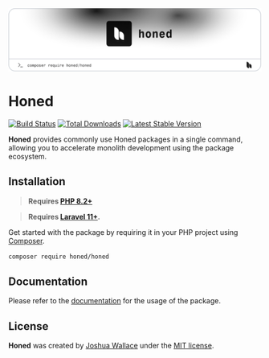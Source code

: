 <a href="https://honed.dev/honed">
    <picture>
        <source media="(prefers-color-scheme: dark)" srcset="art/header-dark.png">
        <img alt="" src="art/header-light.png">
    </picture>
</a>

# Honed

<p>
    <a href="https://github.com/honedlabs/honed/actions"><img src="https://github.com/honedlabs/honed/actions/workflows/tests.yml/badge.svg" alt="Build Status"></a>
    <a href="https://packagist.org/packages/honed/honed"><img src="https://img.shields.io/packagist/dt/honed/honed" alt="Total Downloads"></a>
    <a href="https://packagist.org/packages/honed/honed"><img src="https://img.shields.io/packagist/v/honed/honed" alt="Latest Stable Version"></a>
</p>

**Honed** provides commonly use Honed packages in a single command, allowing you to accelerate monolith development using the package ecosystem.

## Installation

> **Requires [PHP 8.2+](https://php.net/releases/)**

> **Requires [Laravel 11+](https://laravel.com/docs/releases).**

Get started with the package by requiring it in your PHP project using [Composer](https://getcomposer.org/).

```bash
composer require honed/honed
```

## Documentation

Please refer to the [documentation](https://honed.dev/honed) for the usage of the package.

## License

**Honed** was created by [Joshua Wallace](https://joshua-wallace.com) under the [MIT license](https://opensource.org/licenses/MIT).